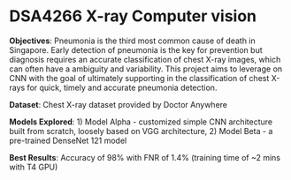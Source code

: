 # DSA4266 X-ray Computer vision

**Objectives**: Pneumonia is the third most common cause of death in Singapore. Early detection of pneumonia is the key for prevention but diagnosis requires an accurate classification of chest X-ray images, which can often have a ambiguity and variability. This project aims to leverage on CNN with the goal of ultimately supporting in the classification of chest X-rays for quick, timely and accurate pneumonia detection. 

**Dataset**: Chest X-ray dataset provided by Doctor Anywhere 

**Models Explored**: 1) Model Alpha - customized simple CNN architecture built from scratch, loosely based on VGG architecture, 2) Model Beta - a pre-trained DenseNet 121 model 

**Best Results**: Accuracy of 98% with FNR of 1.4% (training time of ~2 mins with T4 GPU) 
